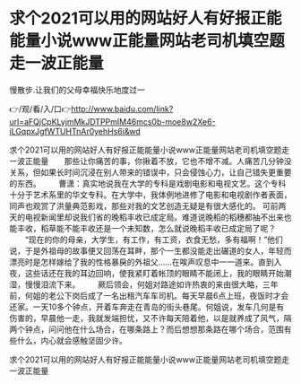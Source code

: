 # 求个2021可以用的网站好人有好报正能能量小说www正能量网站老司机填空题走一波正能量
慢散步.让我们的父母幸福快乐地度过一

👉/观/看/入/口👉http://www.baidu.com/link?url=aFQjCpKLyjmMkJDTPPmIM46mcs0b-moe8w2Xe6-iLGqpxJgfWTUHTnAr0yehHs6i&wd

求个2021可以用的网站好人有好报正能能量小说www正能量网站老司机填空题走一波正能量　　那些让你痛苦的事，你揪着不放，它也不增不减。人痛苦几分钟没关系，但如果长时间沉浸在别人带来的错误中，只会侵蚀心力，让自己错失更重要的东西。
　　曹潇：真实地说我在大学的专科是戏剧电影和电视文艺。这个专科十分于艺术系里的华文专科。在大学中，我体例地进修了电影和电视剧作者表面，同声也观赏了洪量典范影戏，那些对我的文艺创造无疑是有很大感化的。
可前两天的电视新闻里却说我们省的晚稻丰收已成定局。难道说晚稻的稻穗都抽不出来也能丰收，稻草能不能丰收还是一个未知数，怎么就说晚稻丰收已成定局了呢？
　　“现在的你的母亲，大学生，有工作，有工资，衣食无愁，多有福啊！”他们说，于是外祖母的故事便又回荡在耳畔，那个一生都没能走出碾道的女人，年轻而漂亮时是怎样嫁给了我的性格暴戾的外祖父……在唉声叹息中一一道来。直到入夜，这些话还在我的耳边回响，使我紧盯着帐顶的眼睛不能闭上，我的眼睛开始潮湿，慢慢泪流下来。
　　厥后领会，何姐对路途如许热衷的来由很大略，三年前，何姐的老公下岗后成了一名出租汽车车司机。每天早晨6点上班，夜饭时才会还家。一天10多个钟点，开着车奔走在青岛的街头巷尾。何姐说，发车几何是有伤害的，早晨他一走，我就发端担忧，又不许每天陪着他，以是就养成了风气，隔两个钟点，问问他在什么场合，在哪条路上？而后想想那条路在哪个场合，范围有些什么，内心就会感触坚固少许。

求个2021可以用的网站好人有好报正能能量小说www正能量网站老司机填空题走一波正能量
